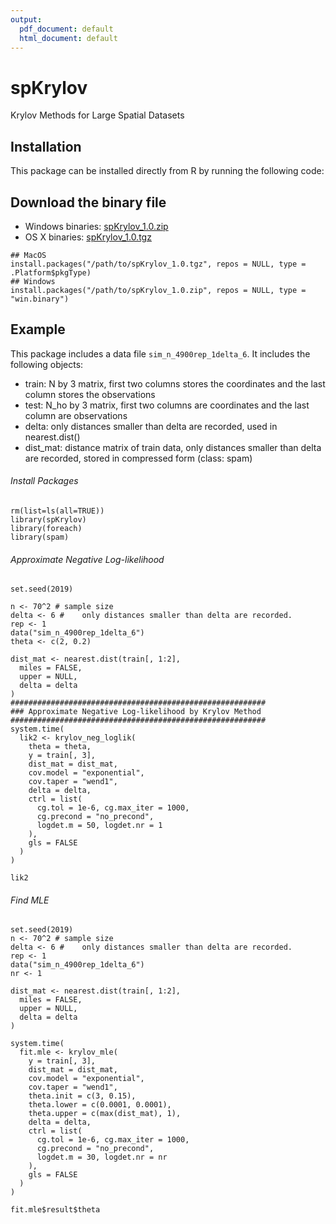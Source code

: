 ```yaml
---
output:
  pdf_document: default
  html_document: default
---
```

# spKrylov

Krylov Methods for Large Spatial Datasets

## Installation
This package can be installed directly from R by running the following code:

## Download the binary file
- Windows binaries: [spKrylov_1.0.zip](https://liujl93.github.io/files/spKrylov_1.0.zip)
- OS X binaries: [spKrylov_1.0.tgz](https://liujl93.github.io/files/spKrylov_1.0.tgz)

```{r}
## MacOS
install.packages("/path/to/spKrylov_1.0.tgz", repos = NULL, type = .Platform$pkgType)
## Windows
install.packages("/path/to/spKrylov_1.0.zip", repos = NULL, type = "win.binary")
```

## Example

This package includes a data file `sim_n_4900rep_1delta_6`. It includes the following objects:
- train: N by 3 matrix, first two columns stores the coordinates and the last column stores the observations
- test: N_ho by 3 matrix, first two columns are coordinates and the last column are observations
- delta: only distances smaller than delta are recorded, used in nearest.dist()
- dist_mat: distance matrix of train data, only distances smaller than delta are recorded, stored in compressed form (class: spam)

###### Install Packages
```
rm(list=ls(all=TRUE))
library(spKrylov)
library(foreach)
library(spam)
```    

###### Approximate Negative Log-likelihood
```
set.seed(2019)

n <- 70^2 # sample size
delta <- 6 # 	only distances smaller than delta are recorded.
rep <- 1
data("sim_n_4900rep_1delta_6")
theta <- c(2, 0.2)

dist_mat <- nearest.dist(train[, 1:2],
  miles = FALSE,
  upper = NULL,
  delta = delta
)
#########################################################
### Approximate Negative Log-likelihood by Krylov Method
#########################################################
system.time(
  lik2 <- krylov_neg_loglik(
    theta = theta,
    y = train[, 3],
    dist_mat = dist_mat,
    cov.model = "exponential",
    cov.taper = "wend1",
    delta = delta,
    ctrl = list(
      cg.tol = 1e-6, cg.max_iter = 1000,
      cg.precond = "no_precond",
      logdet.m = 50, logdet.nr = 1
    ),
    gls = FALSE
  )
)

lik2
```

###### Find MLE
```
set.seed(2019)
n <- 70^2 # sample size
delta <- 6 # 	only distances smaller than delta are recorded.
rep <- 1
data("sim_n_4900rep_1delta_6")
nr <- 1

dist_mat <- nearest.dist(train[, 1:2],
  miles = FALSE,
  upper = NULL,
  delta = delta
)

system.time(
  fit.mle <- krylov_mle(
    y = train[, 3],
    dist_mat = dist_mat,
    cov.model = "exponential",
    cov.taper = "wend1",
    theta.init = c(3, 0.15),
    theta.lower = c(0.0001, 0.0001),
    theta.upper = c(max(dist_mat), 1),
    delta = delta,
    ctrl = list(
      cg.tol = 1e-6, cg.max_iter = 1000,
      cg.precond = "no_precond",
      logdet.m = 30, logdet.nr = nr
    ),
    gls = FALSE
  )
)

fit.mle$result$theta
```
